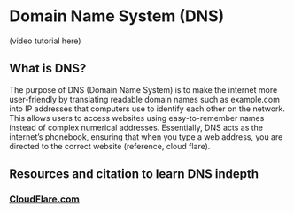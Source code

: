 # Domain Name System (DNS)
(video tutorial here)

## <h2>What is DNS?</h2>
<p1>The purpose of DNS (Domain Name System) is to make the internet more user-friendly by translating readable domain names such as example.com into IP addresses that computers use to identify each other on the network. This allows users to access websites using easy-to-remember names instead of complex numerical addresses. Essentially, DNS acts as the internet’s phonebook, ensuring that when you type a web address, you are directed to the correct website (reference, cloud flare).</p1> 

<h2>Resources and citation to learn DNS indepth</h2>

### [CloudFlare.com](https://www.cloudflare.com/learning/dns/what-is-dns/)
